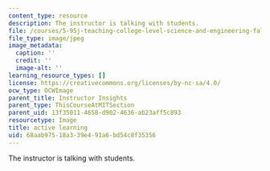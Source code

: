 ```yaml
---
content_type: resource
description: The instructor is talking with students.
file: /courses/5-95j-teaching-college-level-science-and-engineering-fall-2015/68aab97518a339e491a6bd54c8f35356_active_learning.jpg
file_type: image/jpeg
image_metadata:
  caption: ''
  credit: ''
  image-alt: ''
learning_resource_types: []
license: https://creativecommons.org/licenses/by-nc-sa/4.0/
ocw_type: OCWImage
parent_title: Instructor Insights
parent_type: ThisCourseAtMITSection
parent_uid: 13f35011-4658-d902-4636-ab23aff5c893
resourcetype: Image
title: active learning
uid: 68aab975-18a3-39e4-91a6-bd54c8f35356
---
```

The instructor is talking with students.